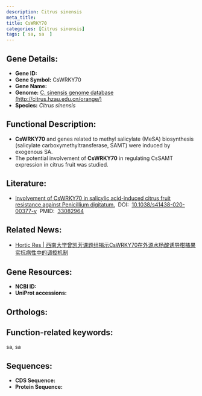```yaml
---
description: Citrus sinensis
meta_title:
title: CsWRKY70
categories: [Citrus sinensis]
tags: [ sa, sa  ]
---
```


## Gene Details:
- **Gene ID:**	[]()
- **Gene Symbol:** CsWRKY70
- **Gene Name:** 
- **Genome:** [C. sinensis genome database (http://citrus.hzau.edu.cn/orange/)]()
- **Species:** *Citrus sinensis*

## Functional Description:
   - **CsWRKY70** and genes related to methyl salicylate (MeSA) biosynthesis (salicylate carboxymethyltransferase, SAMT) were induced by exogenous SA.
   - The potential involvement of **CsWRKY70** in regulating CsSAMT expression in citrus fruit was studied.

## Literature:
   - [Involvement of CsWRKY70 in salicylic acid-induced citrus fruit resistance against Penicillium digitatum.]( https://academic.oup.com/hr/article/doi/10.1038/s41438-020-00377-y/6445696?login=true)&nbsp;&nbsp;DOI:&nbsp;&nbsp;[10.1038/s41438-020-00377-y](https://academic.oup.com/hr/article/doi/10.1038/s41438-020-00377-y/6445696?login=true)&nbsp;&nbsp;PMID:&nbsp;&nbsp;[33082964](https://pubmed.ncbi.nlm.nih.gov/33082964/)

## Related News:
   - [Hortic Res | 西南大学曾凯芳课题组揭示CsWRKY70在外源水杨酸诱导柑橘果实抗病性中的调控机制](https://mp.weixin.qq.com/s?__biz=MzIyOTY2NDYyNQ==&mid=2247502892&idx=6&sn=b3cb1c40c6001ab512af7c4bd16596e0&chksm=e8bdbe32dfca3724f1c6f775e7c90ee8426be0d37454bf6da774299b50a5eedaef79a7222fb4&scene=27#wechat_redirect)

## Gene Resources:
- **NCBI ID:** [](https://www.ncbi.nlm.nih.gov/gene/?term=)
- **UniProt accessions:** [](https://www.uniprot.org/uniprotkb//entry)

## Orthologs:


## Function-related keywords:
sa, sa 

## Sequences:
- **CDS Sequence:**
- **Protein Sequence:**
